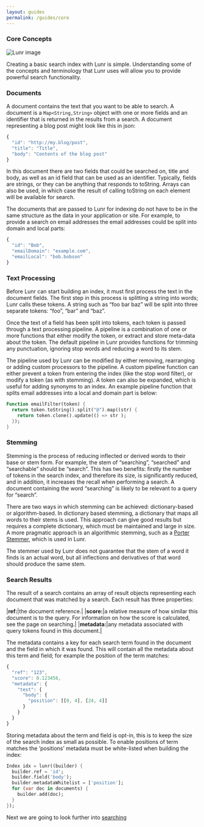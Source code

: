 ```yaml
---
layout: guides
permalink: /guides/core
---
```


### Core Concepts

![Lunr image](../assets/images/undraw_web_search_re_efla.svg)

Creating a basic search index with Lunr is simple. Understanding some of the concepts and terminology that Lunr uses will allow you to provide powerful search functionality.

### Documents

A document contains the text that you want to be able to search. A document is a `Map<String,String>` object with one or more fields and an identifier that is returned in the results from a search. A document representing a blog post might look like this in json:

```javascript
{
  "id": "http://my.blog/post",
  "title": "Title",
  "body": "Contents of the blog post"
}
```

In this document there are two fields that could be searched on, title and body, as well as an id field that can be used as an identifier. Typically, fields are strings, or they can be anything that responds to toString. Arrays can also be used, in which case the result of calling toString on each element will be available for search.

The documents that are passed to Lunr for indexing do not have to be in the same structure as the data in your application or site. For example, to provide a search on email addresses the email addresses could be split into domain and local parts:

```javascript
{
  "id": "Bob",
  "emailDomain": "example.com",
  "emailLocal": "bob.bobson"
}
```

### Text Processing 

Before Lunr can start building an index, it must first process the text in the document fields. The first step in this process is splitting a string into words; Lunr calls these tokens. A string such as “foo bar baz” will be split into three separate tokens: “foo”, “bar” and “baz”.

Once the text of a field has been split into tokens, each token is passed through a text processing pipeline. A pipeline is a combination of one or more functions that either modify the token, or extract and store meta-data about the token. The default pipeline in Lunr provides functions for trimming any punctuation, ignoring stop words and reducing a word to its stem.

The pipeline used by Lunr can be modified by either removing, rearranging or adding custom processors to the pipeline. A custom pipeline function can either prevent a token from entering the index (like the stop word filter), or modify a token (as with stemming). A token can also be expanded, which is useful for adding synonyms to an index. An example pipeline function that splits email addresses into a local and domain part is below:

```dart
Function emailFilter(token) {
  return token.toString().split("@").map((str) {
    return token.clone().update(() => str );
  });
}
```

### Stemming

Stemming is the process of reducing inflected or derived words to their base or stem form. For example, the stem of “searching”, “searched” and “searchable” should be “search”. This has two benefits: firstly the number of tokens in the search index, and therefore its size, is significantly reduced, and in addition, it increases the recall when performing a search. A document containing the word “searching” is likely to be relevant to a query for “search”.

There are two ways in which stemming can be achieved: dictionary-based or algorithm-based. In dictionary based stemming, a dictionary that maps all words to their stems is used. This approach can give good results but requires a complete dictionary, which must be maintained and large in size. A more pragmatic approach is an algorithmic stemming, such as a [Porter Stemmer](https://tartarus.org/martin/PorterStemmer/), which is used in Lunr.

The stemmer used by Lunr does not guarantee that the stem of a word it finds is an actual word, but all inflections and derivatives of that word should produce the same stem.

### Search Results

The result of a search contains an array of result objects representing each document that was matched by a search. Each result has three properties:

|**ref:**|the document reference.|
|**score:**|a relative measure of how similar this document is to the query. For information on how the score is calculated, see the page on searching.|
|**metadata:**|any metadata associated with query tokens found in this document.|

The metadata contains a key for each search term found in the document and the field in which it was found. This will contain all the metadata about this term and field; for example the position of the term matches:

```javascript
{
  "ref": "123",
  "score": 0.123456,
  "metadata": {
    "test": {
      "body": {
        "position": [[0, 4], [24, 4]]
      }
    }
  }
}
```

Storing metadata about the term and field is opt-in, this is to keep the size of the search index as small as possible. To enable positions of term matches the ‘positions’ metadata must be white-listed when building the index:

```dart
Index idx = lunr((builder) {
  builder.ref = 'id';
  builder.field('body');
  builder.metadataWhitelist = ['position'];
  for (var doc in documents) {
    builder.add(doc);
  }
});
```

Next we are going to look further into [searching](searching)
